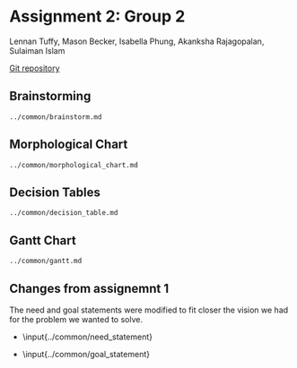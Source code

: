 # Assignment 2: Group 2
Lennan Tuffy, Mason Becker, Isabella Phung, Akanksha Rajagopalan, Sulaiman Islam

[Git repository](https://git.ucsc.edu/itphung/cse123-project)

## Brainstorming
```{.include}
../common/brainstorm.md
```

## Morphological Chart
```{.include}
../common/morphological_chart.md
```

## Decision Tables
```{.include}
../common/decision_table.md
```

## Gantt Chart
```{.include}
../common/gantt.md
```

## Changes from assignemnt 1
The need and goal statements were modified to fit closer the vision we had for the problem we wanted to solve.

- \input{../common/need_statement}

- \input{../common/goal_statement}

